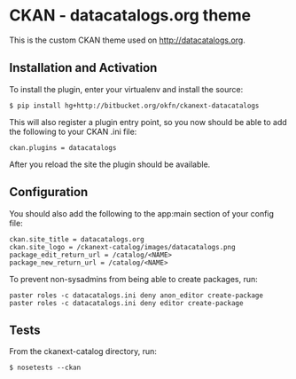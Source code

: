 CKAN - datacatalogs.org theme
=============================

This is the custom CKAN theme used on http://datacatalogs.org.


Installation and Activation
---------------------------

To install the plugin, enter your virtualenv and install the source:

    $ pip install hg+http://bitbucket.org/okfn/ckanext-datacatalogs

This will also register a plugin entry point, so you now should be 
able to add the following to your CKAN .ini file:

    ckan.plugins = datacatalogs
 
After you reload the site the plugin should be available. 


Configuration
-------------

You should also add the following to the app:main section of your config file:

    ckan.site_title = datacatalogs.org
    ckan.site_logo = /ckanext-catalog/images/datacatalogs.png
    package_edit_return_url = /catalog/<NAME>
    package_new_return_url = /catalog/<NAME>

To prevent non-sysadmins from being able to create packages, run:

    paster roles -c datacatalogs.ini deny anon_editor create-package
    paster roles -c datacatalogs.ini deny editor create-package

Tests
-----
From the ckanext-catalog directory, run:

    $ nosetests --ckan

